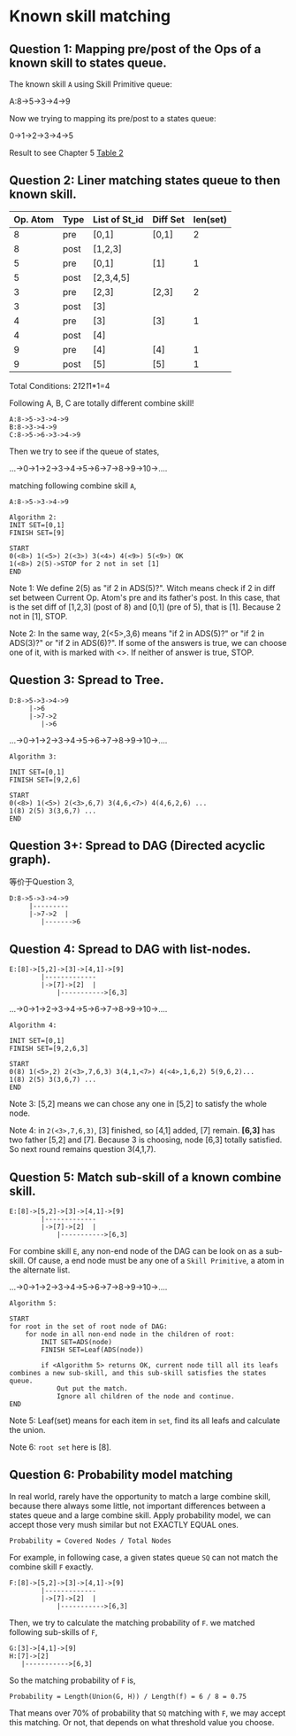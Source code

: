 Known skill matching
====================

Question 1: Mapping pre/post of the Ops of a known skill to states queue.
----------

The known skill `A` using Skill Primitive queue:

A:8->5->3->4->9

Now we trying to mapping its pre/post to a states queue:

0->1->2->3->4->5

Result to see Chapter 5 [Table 2](http://localhost:8000/c5.py)


Question 2: Liner matching states queue to then known skill.
----------

Op. Atom|Type|List of St_id |Diff Set |len(set)
--------|----|--------------|---------|--------
8       |pre |[0,1]         |  [0,1]  | 2
8       |post|[1,2,3]       |         |
5       |pre |[0,1]         |  [1]    | 1
5       |post|[2,3,4,5]     |         |
3       |pre |[2,3]         |  [2,3]  | 2
3       |post|[3]           |         |
4       |pre |[3]           |  [3]    | 1
4       |post|[4]           |         |
9       |pre |[4]           |  [4]    | 1
9       |post|[5]           |  [5]    | 1

Total Conditions: 2*1*2*1*1*1=4

Following A, B, C are totally different combine skill!

```
A:8->5->3->4->9
B:8->3->4->9
C:8->5->6->3->4->9
```

Then we try to see if the queue of states,

...->0->1->2->3->4->5->6->7->8->9->10->....

matching following combine skill `A`,

```
A:8->5->3->4->9
```

```
Algorithm 2:
INIT SET=[0,1]
FINISH SET=[9]

START
0(<8>) 1(<5>) 2(<3>) 3(<4>) 4(<9>) 5(<9>) OK
1(<8>) 2(5)->STOP for 2 not in set [1]
END
```

Note 1: We define 2(5) as "if 2 in ADS(5)?". Witch means check if 2 in diff set between Current Op. Atom's pre and its father's post. In this case, that is the set diff of [1,2,3] (post of 8) and [0,1]  (pre of 5), that is [1]. Because 2 not in [1], STOP.

Note 2: In the same way, 2(<5>,3,6) means "if 2 in ADS(5)?" or "if 2 in ADS(3)?" or "if 2 in ADS(6)?". If some of the answers is true, we can choose one of it, with is marked with <>. If neither of answer is true, STOP.


Question 3: Spread to Tree.
----------

```
D:8->5->3->4->9
     |->6
     |->7->2
        |->6
```

...->0->1->2->3->4->5->6->7->8->9->10->....

```
Algorithm 3:

INIT SET=[0,1]
FINISH SET=[9,2,6]

START
0(<8>) 1(<5>) 2(<3>,6,7) 3(4,6,<7>) 4(4,6,2,6) ...
1(8) 2(5) 3(3,6,7) ...
END
```

Question 3+: Spread to DAG (Directed acyclic graph).
----------

等价于Question 3,

```
D:8->5->3->4->9
     |---------
     |->7->2  |
        |------->6
```

Question 4: Spread to DAG with list-nodes.
----------

```
E:[8]->[5,2]->[3]->[4,1]->[9]
        |-------------
        |->[7]->[2]  |
            |----------->[6,3]
```

...->0->1->2->3->4->5->6->7->8->9->10->....

```
Algorithm 4:

INIT SET=[0,1]
FINISH SET=[9,2,6,3]

START
0(8) 1(<5>,2) 2(<3>,7,6,3) 3(4,1,<7>) 4(<4>,1,6,2) 5(9,6,2)...
1(8) 2(5) 3(3,6,7) ...
END
```

Note 3: [5,2] means we can chose any one in [5,2] to satisfy the whole node.

Note 4: in `2(<3>,7,6,3)`, [3] finished, so [4,1] added, [7] remain. **[6,3]** has two father [5,2] and [7]. Because 3 is choosing, node [6,3] totally satisfied. So next round remains question 3(4,1,7).


Question 5: Match sub-skill of a known combine skill.
----------

```
E:[8]->[5,2]->[3]->[4,1]->[9]
        |-------------
        |->[7]->[2]  |
            |----------->[6,3]
```

For combine skill `E`, any non-end node of the DAG can be look on as a sub-skill. Of cause, a end node must be any one of a `Skill Primitive`, a atom in the alternate list.

...->0->1->2->3->4->5->6->7->8->9->10->....

```
Algorithm 5:

START
for root in the set of root node of DAG:
    for node in all non-end node in the children of root:
        INIT SET=ADS(node)
        FINISH SET=Leaf(ADS(node))

        if <Algorithm 5> returns OK, current node till all its leafs combines a new sub-skill, and this sub-skill satisfies the states queue.
            Out put the match.
            Ignore all children of the node and continue.
END
```

Note 5: Leaf(set) means for each item in `set`, find its all leafs and calculate the union.

Note 6: `root set` here is [8].


Question 6: Probability model matching
----------

In real world, rarely have the opportunity to match a large combine skill, because there always some little, not important differences between a states queue and a large combine skill. Apply probability model, we can accept those very mush similar but not EXACTLY EQUAL ones.

```
Probability = Covered Nodes / Total Nodes
```

For example, in following case, a given states queue `SQ` can not match the combine skill `F` exactly.

```
F:[8]->[5,2]->[3]->[4,1]->[9]
        |-------------
        |->[7]->[2]  |
            |----------->[6,3]
```

Then, we try to calculate the matching probability of `F`. we matched following sub-skills of `F`,

```
G:[3]->[4,1]->[9]
H:[7]->[2]
   |----------->[6,3]
```

So the matching probability of `F` is,

```
Probability = Length(Union(G, H)) / Length(f) = 6 / 8 = 0.75
```

That means over 70% of probability that `SQ` matching with `F`, we may accept this matching. Or not, that depends on what threshold value you choose.
